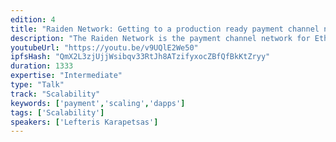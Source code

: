 ```yaml
---
edition: 4
title: "Raiden Network: Getting to a production ready payment channel network"
description: "The Raiden Network is the payment channel network for Ethereum aiming to help scale Ethereum payment and all Dapps that utilize Ethereum for payments and rely on no on-chain side effects of the payments. There will be a small explanation of what is payment channels and a payment channel network, an explanation of the raiden network protocol and a demo of using Raiden (hopefully by then live on the mainnet). We will close with future plans, expansion of the protocol and showcasing potential applications."
youtubeUrl: "https://youtu.be/v9UQlE2We50"
ipfsHash: "QmX2L3zjUjjWsibqv33RtJh8ATzifyxocZBfQfBkKtZryy"
duration: 1333
expertise: "Intermediate"
type: "Talk"
track: "Scalability"
keywords: ['payment','scaling','dapps']
tags: ['Scalability']
speakers: ['Lefteris Karapetsas']
---
```

